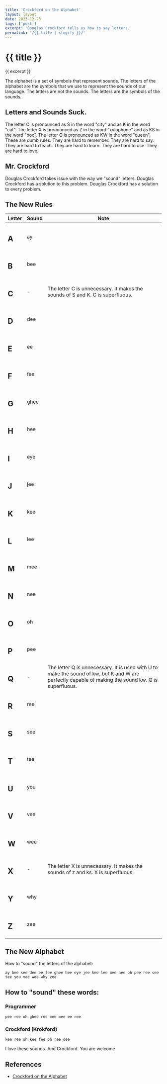 ```yaml
---
title: 'Crockford on the Alphabet'
layout: layout
date: 2023-12-23
tags: ['post']
excerpt: 'Douglas Crockford tells us how to say letters.'
permalink: '/{{ title | slugify }}/'
---
```


<hgroup>
	<h1>{{ title }}</h1>
	<p>{{ excerpt }}</p>
</hgroup>

The alphabet is a set of symbols that represent sounds. The letters of the alphabet are the symbols that we use to represent the sounds of our language. The letters are not the sounds. The letters are the symbols of the sounds.

## Letters and Sounds Suck.

The letter C is pronounced as S in the word "city" and as K in the word "cat". The letter X is pronounced as Z in the word "xylophone" and as KS in the word "box". The letter Q is pronounced as KW in the word "queen". These are dumb rules. They are hard to remember. They are hard to say. They are hard to teach. They are hard to learn. They are hard to use. They are hard to love.

## Mr. Crockford

Douglas Crockford takes issue with the way we "sound" letters. Douglas Crockford has a solution to this problem. Douglas Crockford has a solution to every problem.

## The New Rules

<table class="ui celled unstackable table">
	<thead>
		<tr>
			<th>Letter</th>
			<th>Sound</th>
			<th>Note</th>
		</tr>
	</thead>
	<tbody>
	<tr>
		<td>
			<h2 class="ui center aligned header">A</h2>
		</td>
		<td>ay</td>
		<td></td>
	</tr>
	<tr>
		<td>
			<h2 class="ui center aligned header">B</h2>
		</td>
		<td>bee</td>
		<td></td>
	</tr>
	<tr>
		<td>
			<h2 class="ui center aligned header">C</h2>
		</td>
		<td>-</td>
		<td>The letter C is unnecessary. It makes the sounds of S and K. C is superfluous.</td>
	</tr>
	<tr>
		<td>
			<h2 class="ui center aligned header">D</h2>
		</td>
		<td>dee</td>
		<td></td>
	</tr>
	<tr>
		<td>
			<h2 class="ui center aligned header">E</h2>
		</td>
		<td>ee</td>
		<td></td>
	</tr>
	<tr>
		<td>
			<h2 class="ui center aligned header">F</h2>
		</td>
		<td>fee</td>
		<td></td>
	</tr>
	<tr>
		<td>
			<h2 class="ui center aligned header">G</h2>
		</td>
		<td>ghee</td>
		<td></td>
	</tr>
	<tr>
		<td>
			<h2 class="ui center aligned header">H</h2>
		</td>
		<td>hee</td>
		<td></td>
	</tr>
	<tr>
		<td>
			<h2 class="ui center aligned header">I</h2>
		</td>
		<td>eye</td>
		<td></td>
	</tr>
	<tr>
		<td>
			<h2 class="ui center aligned header">J</h2>
		</td>
		<td>jee</td>
		<td></td>
	</tr>
	<tr>
		<td>
			<h2 class="ui center aligned header">K</h2>
		</td>
		<td>kee</td>
		<td></td>
	</tr>
	<tr>
		<td>
			<h2 class="ui center aligned header">L</h2>
		</td>
		<td>lee</td>
		<td></td>
	</tr>
	<tr>
		<td>
			<h2 class="ui center aligned header">M</h2>
		</td>
		<td>mee</td>
		<td></td>
	</tr>
	<tr>
		<td>
			<h2 class="ui center aligned header">N</h2>
		</td>
		<td>nee</td>
		<td></td>
	</tr>
	<tr>
		<td>
			<h2 class="ui center aligned header">O</h2>
		</td>
		<td>oh</td>
		<td></td>
	</tr>
	<tr>
		<td>
			<h2 class="ui center aligned header">P</h2>
		</td>
		<td>pee</td>
		<td></td>
	</tr>
	<tr>
		<td>
			<h2 class="ui center aligned header">Q</h2>
		</td>
		<td>-</td>
		<td>The letter Q is unnecessary. It is used with U to make the sound of kw, but K and W are perfectly capable of making the sound kw. Q is superfluous.</td>
	</tr>
	<tr>
		<td>
			<h2 class="ui center aligned header">R</h2>
		</td>
		<td>ree</td>
		<td></td>
	</tr>
	<tr>
		<td>
			<h2 class="ui center aligned header">S</h2>
		</td>
		<td>see</td>
		<td></td>
	</tr>
	<tr>
		<td>
			<h2 class="ui center aligned header">T</h2>
		</td>
		<td>tee</td>
		<td></td>
	</tr>
	<tr>
		<td>
			<h2 class="ui center aligned header">U</h2>
		</td>
		<td>you</td>
		<td></td>
	</tr>
	<tr>
		<td>
			<h2 class="ui center aligned header">V</h2>
		</td>
		<td>vee</td>
		<td></td>
	</tr>
	<tr>
		<td>
			<h2 class="ui center aligned header">W</h2>
		</td>
		<td>wee</td>
		<td></td>
	</tr>
	<tr>
		<td>
			<h2 class="ui center aligned header">X</h2>
		</td>
		<td>-</td>
		<td>The letter X is unnecessary. It makes the sounds of z and ks. X is superfluous.</td>
	</tr>
	<tr>
		<td>
			<h2 class="ui center aligned header">Y</h2>
		</td>
		<td>why</td>
		<td></td>
	</tr>
	<tr>
		<td>
			<h2 class="ui center aligned header">Z</h2>
		</td>
		<td>zee</td>
		<td></td>
	</tr>
	</tbody>
</table>

## The New Alphabet

How to "sound" the letters of the alphabet:

```
ay bee see dee ee fee ghee hee eye jee kee lee mee nee oh pee ree see tee you vee wee why zee
```

## How to "sound" these words:

### Programmer

`pee ree oh ghee ree mee mee ee ree`

### Crockford (Krokford)

`kee ree oh kee fee oh ree dee`

I love these sounds. And Crockford. You are welcome

## References

-   [Crockford on the Alphabet](https://www.crockford.com/alphabet)
